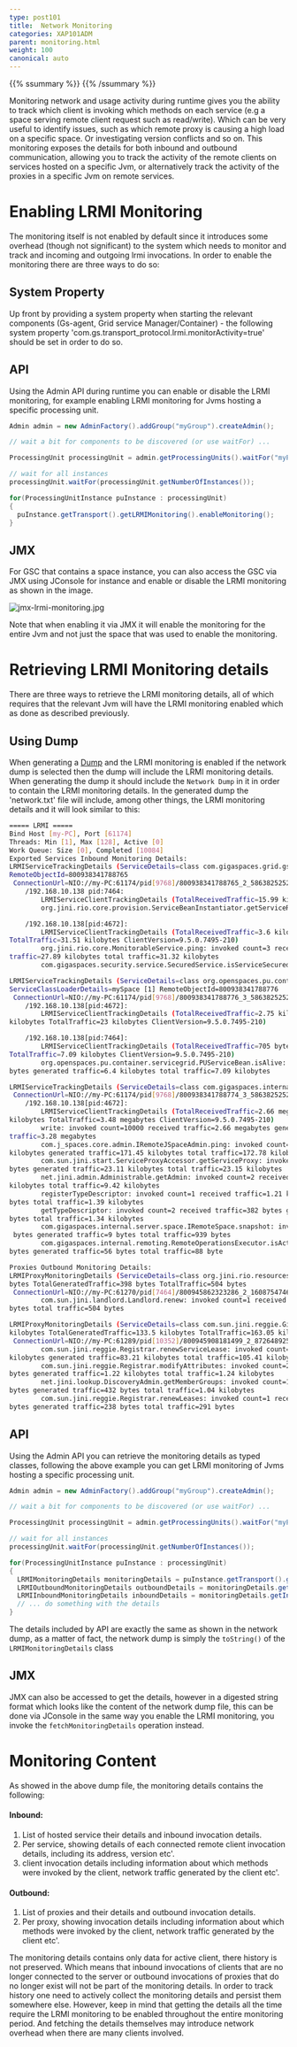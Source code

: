 ```yaml
---
type: post101
title:  Network Monitoring
categories: XAP101ADM
parent: monitoring.html
weight: 100
canonical: auto
---
```



{{% ssummary %}} {{% /ssummary %}}



Monitoring network and usage activity during runtime gives you the ability to track which client is invoking which methods on each service (e.g a space serving remote client request such as read/write). Which can be very useful to identify issues, such as which remote proxy is causing a high load on a specific space. Or investigating version conflicts and so on. This monitoring exposes the details for both inbound and outbound communication, allowing you to track the activity of the remote clients on services hosted on a specific Jvm, or alternatively track the activity of the proxies in a specific Jvm on remote services.

# Enabling LRMI Monitoring

The monitoring itself is not enabled by default since it introduces some overhead (though not significant) to the system which needs to monitor and track and incoming and outgoing lrmi invocations. In order to enable the monitoring there are three ways to do so:

## System Property

Up front by providing a system property when starting the relevant components (Gs-agent, Grid service Manager/Container) - the following system property 'com.gs.transport_protocol.lrmi.monitorActivity=true' should be set in order to do so.

## API

Using the Admin API during runtime you can enable or disable the LRMI monitoring, for example enabling LRMI monitoring for Jvms hosting a specific processing unit.


```java
Admin admin = new AdminFactory().addGroup("myGroup").createAdmin();

// wait a bit for components to be discovered (or use waitFor) ...

ProcessingUnit processingUnit = admin.getProcessingUnits().waitFor("myProcesingUnit");

// wait for all instances
processingUnit.waitFor(processingUnit.getNumberOfInstances());

for(ProcessingUnitInstance puInstance : processingUnit)
{
  puInstance.getTransport().getLRMIMonitoring().enableMonitoring();
}
```

## JMX

For GSC that contains a space instance, you can also access the GSC via JMX using JConsole for instance and enable or disable the LRMI monitoring as shown in the image.

![jmx-lrmi-monitoring.jpg](/attachment_files/jmx-lrmi-monitoring.jpg)

Note that when enabling it via JMX it will enable the monitoring for the entire Jvm and not just the space that was used to enable the monitoring.

# Retrieving LRMI Monitoring details

There are three ways to retrieve the LRMI monitoring details, all of which requires that the relevant Jvm will have the LRMI monitoring enabled which as done as described previously.

## Using Dump

When generating a [Dump]({{%currentjavaurl%}}/dump.html) and the LRMI monitoring is enabled if the network dump is selected then the dump will include the LRMI monitoring details. When generating the dump it should include the `Network Dump` in it in order to contain the LRMI monitoring details. In the generated dump the 'network.txt' file will include, among other things, the LRMI monitoring details and it will look similar to this:


```bash
===== LRMI =====
Bind Host [my-PC], Port [61174]
Threads: Min [1], Max [128], Active [0]
Work Queue: Size [0], Completed [10084]
Exported Services Inbound Monitoring Details:
LRMIServiceTrackingDetails (ServiceDetails=class com.gigaspaces.grid.gsc.GSCImpl ServiceClassLoaderDetails=GSC
RemoteObjectId=800938341788765
 ConnectionUrl=NIO://my-PC:61174/pid[9768]/800938341788765_2_5863825252831098999_details class com.gigaspaces.grid.gsc.GSCImpl
	/192.168.10.138 pid:7464:
		LRMIServiceClientTrackingDetails (TotalReceivedTraffic=15.99 kilobytes TotalGeneratedTraffic=16.46 kilobytes TotalTraffic=32.45 kilobytes ClientVersion=9.5.0.7495-210)
		org.jini.rio.core.provision.ServiceBeanInstantiator.getServiceRecords: invoked count=1 received traffic=15.99 kilobytes generated traffic=16.46 kilobytes total traffic=32.45 kilobytes

	/192.168.10.138[pid:4672]:
		LRMIServiceClientTrackingDetails (TotalReceivedTraffic=3.6 kilobytes TotalGeneratedTraffic=27.91 kilobytes
TotalTraffic=31.51 kilobytes ClientVersion=9.5.0.7495-210)
		org.jini.rio.core.MonitorableService.ping: invoked count=3 received traffic=3.43 kilobytes generated
traffic=27.89 kilobytes total traffic=31.32 kilobytes
		com.gigaspaces.security.service.SecuredService.isServiceSecured: invoked count=1 received traffic=36 bytes generated traffic=17 bytes total traffic=53 bytes

LRMIServiceTrackingDetails (ServiceDetails=class org.openspaces.pu.container.servicegrid.PUServiceBeanImpl
ServiceClassLoaderDetails=mySpace [1] RemoteObjectId=800938341788776
 ConnectionUrl=NIO://my-PC:61174/pid[9768]/800938341788776_3_5863825252831098999_details[class org.openspaces.pu.container.servicegrid.PUServiceBeanImpl])
	/192.168.10.138[pid:4672]:
		LRMIServiceClientTrackingDetails (TotalReceivedTraffic=2.75 kilobytes TotalGeneratedTraffic=20.24
kilobytes TotalTraffic=23 kilobytes ClientVersion=9.5.0.7495-210)

	/192.168.10.138[pid:7464]:
		LRMIServiceClientTrackingDetails (TotalReceivedTraffic=705 bytes TotalGeneratedTraffic=6.4 kilobytes
TotalTraffic=7.09 kilobytes ClientVersion=9.5.0.7495-210)
		org.openspaces.pu.container.servicegrid.PUServiceBean.isAlive: invoked count=6 received traffic=705
bytes generated traffic=6.4 kilobytes total traffic=7.09 kilobytes

LRMIServiceTrackingDetails (ServiceDetails=class com.gigaspaces.internal.server.space.SpaceImpl(mySpace_container1:mySpace) ServiceClassLoaderDetails=mySpace [1] RemoteObjectId=800938341788774
 ConnectionUrl=NIO://my-PC:61174/pid[9768]/800938341788774_3_5863825252831098999_details[class com.gigaspaces.internal.server.space.SpaceImpl(mySpace_container1:mySpace)])
	/192.168.10.138[pid:4672]:
		LRMIServiceClientTrackingDetails (TotalReceivedTraffic=2.66 megabytes TotalGeneratedTraffic=839.08
kilobytes TotalTraffic=3.48 megabytes ClientVersion=9.5.0.7495-210)
		write: invoked count=10000 received traffic=2.66 megabytes generated traffic=633.93 kilobytes total
traffic=3.28 megabytes
		com.j_spaces.core.admin.IRemoteJSpaceAdmin.ping: invoked count=7 received traffic=1.34
kilobytes generated traffic=171.45 kilobytes total traffic=172.78 kilobytes
		com.sun.jini.start.ServiceProxyAccessor.getServiceProxy: invoked count=1 received traffic=40
bytes generated traffic=23.11 kilobytes total traffic=23.15 kilobytes
		net.jini.admin.Administrable.getAdmin: invoked count=2 received traffic=36 bytes generated traffic=9.39
kilobytes total traffic=9.42 kilobytes
		registerTypeDescriptor: invoked count=1 received traffic=1.21 kilobytes generated traffic=180
bytes total traffic=1.39 kilobytes
		getTypeDescriptor: invoked count=2 received traffic=382 bytes generated traffic=987
bytes total traffic=1.34 kilobytes
		com.gigaspaces.internal.server.space.IRemoteSpace.snapshot: invoked count=1 received traffic=930
 bytes generated traffic=9 bytes total traffic=939 bytes
		com.gigaspaces.internal.remoting.RemoteOperationsExecutor.isActive: invoked count=1 received traffic=32
bytes generated traffic=56 bytes total traffic=88 byte

Proxies Outbound Monitoring Details:
LRMIProxyMonitoringDetails (ServiceDetails=class org.jini.rio.resources.servicecore.LandlordLessor TotalReceivedTraffic=106
bytes TotalGeneratedTraffic=398 bytes TotalTraffic=504 bytes
 ConnectionUrl=NIO://my-PC:61270/pid[7464]/800945862323286_2_1608754746750993212_details[class org.jini.rio.resources.servicecore.LandlordLessor] ServiceVersion=9.5.0.7495-210)
		com.sun.jini.landlord.Landlord.renew: invoked count=1 received traffic=106 bytes generated traffic=398
bytes total traffic=504 bytes

LRMIProxyMonitoringDetails (ServiceDetails=class com.sun.jini.reggie.GigaRegistrar TotalReceivedTraffic=29.55
kilobytes TotalGeneratedTraffic=133.5 kilobytes TotalTraffic=163.05 kilobytes
 ConnectionUrl=NIO://my-PC:61289/pid[10352]/800945908181499_2_8726489250955775913_details[class com.sun.jini.reggie.GigaRegistrar] ServiceVersion=9.5.0.7495-210)
		com.sun.jini.reggie.Registrar.renewServiceLease: invoked count=8 received traffic=22.21
kilobytes generated traffic=83.21 kilobytes total traffic=105.41 kilobytes
		com.sun.jini.reggie.Registrar.modifyAttributes: invoked count=2 received traffic=18
bytes generated traffic=1.22 kilobytes total traffic=1.24 kilobytes
		net.jini.lookup.DiscoveryAdmin.getMemberGroups: invoked count=12 received traffic=636
bytes generated traffic=432 bytes total traffic=1.04 kilobytes
		com.sun.jini.reggie.Registrar.renewLeases: invoked count=1 received traffic=53
bytes generated traffic=238 bytes total traffic=291 bytes
```

## API

Using the Admin API you can retrieve the monitoring details as typed classes, following the above example you can get LRMI monitoring of Jvms hosting a specific processing unit.


```java
Admin admin = new AdminFactory().addGroup("myGroup").createAdmin();

// wait a bit for components to be discovered (or use waitFor) ...

ProcessingUnit processingUnit = admin.getProcessingUnits().waitFor("myProcesingUnit");

// wait for all instances
processingUnit.waitFor(processingUnit.getNumberOfInstances());

for(ProcessingUnitInstance puInstance : processingUnit)
{
  LRMIMonitoringDetails monitoringDetails = puInstance.getTransport().getLRMIMonitoring().fetchMonitoringDetails();
  LRMIOutboundMonitoringDetails outboundDetails = monitoringDetails.getOutboundMonitoringDetails();
  LRMIInboundMonitoringDetails inboundDetails = monitoringDetails.getInboundMonitoringDetails();
  // ... do something with the details
}
```

The details included by API are exactly the same as shown in the network dump, as a matter of fact, the network dump is simply the `toString()` of the `LRMIMonitoringDetails` class

## JMX

JMX can also be accessed to get the details, however in a digested string format which looks like the content of the network dump file, this can be done via JConsole in the same way you enable the LRMI monitoring, you invoke the `fetchMonitoringDetails` operation instead.

# Monitoring Content

As showed in the above dump file, the monitoring details contains the following:

#### Inbound:

1. List of hosted service their details and inbound invocation details.
2. Per service, showing details of each connected remote client invocation details, including its address, version etc'.
3.  client invocation details including information about which methods were invoked by the client, network traffic generated by the client etc'.

#### Outbound:

1. List of proxies and their details and outbound invocation details.
2. Per proxy, showing invocation details including information about which methods were invoked by the client, network traffic generated by the client etc'.

The monitoring details contains only data for active client, there history is not preserved. Which means that inbound invocations of clients that are no longer connected to the server or outbound invocations of proxies that do no longer exist will not be part of the monitoring details. In order to track history one need to actively collect the monitoring details and persist them somewhere else.
However, keep in mind that getting the details all the time require the LRMI monitoring to be enabled throughout the entire monitoring period. And fetching the details themselves may introduce network overhead when there are many clients involved.
